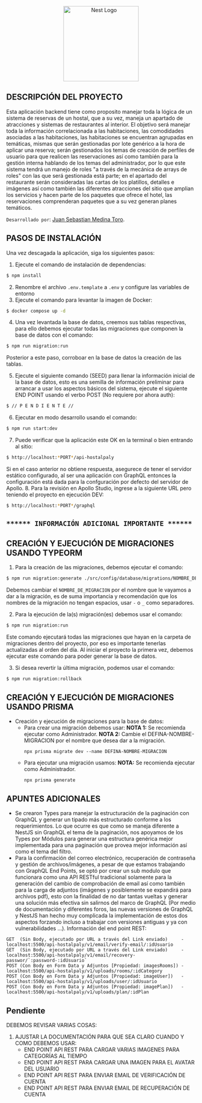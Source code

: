 <p align="center">
  <a href="http://nestjs.com/" target="blank"><img src="https://nestjs.com/img/logo-small.svg" width="200" alt="Nest Logo" /></a>
</p>

## DESCRIPCIÓN DEL PROYECTO ##
Esta aplicación backend tiene como proposito manejar toda la lógica de un sistema de reservas de un hostal, que a su vez, maneja un apartado de atracciones y sistemas de restaurantes al interior. El objetivo será manejar toda la información correlacionada a las habitaciones, las comodidades asociadas a las habitaciones, las habitaciones se encuentran agrupadas en temáticas, mismas que serán gestionadas por lote genérico a la hora de aplicar una reserva; serán gestionados los temas de creación de perfiles de usuario para que realicen las reservaciones así como también para la gestión interna hablando de los temas del administrador, por lo que este sistema tendrá un manejo de roles "a través de la mecánica de arrays de roles" con las que será gestionada está parte; en el apartado del restaurante serán consideradas las cartas de los platillos, detalles e imágenes así como también las diferentes atracciones del sitio que amplian los servicios y hacen parte de los paquetes que ofrece el hotel, las reservaciones comprenderan paquetes que a su vez generan planes temáticos.

``Desarrollado por``: [Juan Sebastian Medina Toro](https://www.linkedin.com/in/juan-sebastian-medina-toro-887491249/).

## PASOS DE INSTALACIÓN ##
Una vez descagada la aplicación, siga los siguientes pasos:
1. Ejecute el comando de instalación de dependencias:
```bash
$ npm install
```
2. Renombre el archivo ``.env.template`` a ``.env`` y configure las variables de entorno
3. Ejecute el comando para levantar la imagen de Docker:
```bash
$ docker compose up -d
```
4. Una vez levantada la base de datos, creemos sus tablas respectivas, para ello debemos ejecutar todas las migraciones que componen la base de datos con el comando:
```bash
$ npm run migration:run
```
Posterior a este paso, corroboar en la base de datos la creación de las tablas.

5. Ejecute el siguiente comando (SEED) para llenar la información inicial de la base de datos, esto es una semilla de información preliminar para arrancar a usar los aspectos básicos del sistema, ejecute el siguiente END POINT usando el verbo POST (No requiere por ahora auth):
```bash
$ // P E N D I E N T E //
```
6. Ejecutar en modo desarrollo usando el comando:
```bash
$ npm run start:dev
```
7. Puede verificar que la aplicación este OK en la terminal o bien entrando al sitio:
```bash
$ http://localhost:*PORT*/api-hostalpaly
```
Si en el caso anterior no obtiene respuesta, asegurece de tener el servidor estático configurado, al ser una aplicación con GraphQL entonces la configuración está dada para la confguración por defecto del servidor de Apollo.
8. Para la revisión en Apollo Studio, ingrese a la siguiente URL pero teniendo el proyecto en ejecución DEV:
```bash
$ http://localhost:*PORT*/graphql
```



## ``****** INFORMACIÓN ADICIONAL IMPORTANTE ******`` ##
## CREACIÓN Y EJECUCIÓN DE MIGRACIONES USANDO TYPEORM ##
1. Para la creación de las migraciones, debemos ejecutar el comando:
```bash
$ npm run migration:generate ./src/config/database/migrations/NOMBRE_DE_MIGRACION
```
Debemos cambiar el ``NOMBRE_DE_MIGRACION`` por el nombre que le vayamos a dar a la migración, es de suma importancia y recomendación que los nombres de la migración no tengan espacios, usar ``-`` o ``_`` como separadores.

2. Para la ejecución de la(s) migración(es) debemos usar el comando:
```bash
$ npm run migration:run
```
Este comando ejecutará todas las migraciones que hayan en la carpeta de migraciones dentro del proyecto, por eso es importante tenerlas actualizadas al orden del día. Al iniciar el proyecto la primera vez, debemos ejecutar este comando para poder generar la base de datos.

3. Si desea revertir la última migración, podemos usar el comando:
```bash
$ npm run migration:rollback
```

## CREACIÓN Y EJECUCIÓN DE MIGRACIONES USANDO PRISMA ##
- Creación y ejecución de migraciones para la base de datos:
  - Para crear una migración debemos usar:
    **NOTA 1:** Se recomienda ejecutar como Administrador.
    **NOTA 2:** Cambie el DEFINA-NOMBRE-MIGRACION por el nombre que desea dar a la migración.
    ```
    npx prisma migrate dev --name DEFINA-NOMBRE-MIGRACION
    ```
  - Para ejecutar una migración usamos:
    **NOTA:** Se recomienda ejecutar como Administrador.
    ```
    npx prisma generate
    ```

## APUNTES ADICIONALES ##
- Se crearon Types para manejar la estructuración de la paginación con GraphQL y generar un tipado más estructurado conforme a los requerimientos. Lo que ocurre es que como se maneja diferente a NestJS sin GraphQL el tema de la paginación, nos apoyamos de los Types por Módulos para generar una estructura genérica mejor implementada para una paginación que provea mejor información así como el tema del filtro.
- Para la confirmación del correo electrónico, recuperación de contraseña y gestión de archivos/imágenes, a pesar de que estamos trabajando con GraphQL End Points, se optó por crear un sub modulo que funcionara como una API RESTful tradicional solamente para la generación del cambio de comprobación de email así como también para la carga de adjuntos (imágenes y posiblemente se expandirá para archivos pdf), esto con la finalidad de no dar tantas vueltas y generar una solución más efectiva sin salirnos del marco de GraphQL (Por medio de documentación y diferentes foros, las nuevas versiones de GraphQL y NestJS han hecho muy complicada la implementación de estos dos aspectos forzando incluso a trabajar con versiones antiguas y ya con vulnerabilidades ...). Información del end point REST:
```
GET  (Sin Body, ejecutado por URL a través del Link enviado)     - localhost:5500/api-hostalpaly/v1/email/verify-email/:idUsuario
GET  (Sin Body, ejecutado por URL a través del Link enviado)     - localhost:5500/api-hostalpaly/v1/email/recovery-passwor/`:password-:idUsuario`
POST (Con Body en Form Data y Adjuntos [Propiedad: imagesRooms]) - localhost:5500/api-hostalpaly/v1/uploads/rooms/:idCategory
POST (Con Body en Form Data y Adjuntos [Propiedad: imageUser])   - localhost:5500/api-hostalpaly/v1/uploads/user/:idUsuario
POST (Con Body en Form Data y Adjuntos [Propiedad: imagePlan])   - localhost:5500/api-hostalpaly/v1/uploads/plan/:idPlan
```

## Pendiente ##
DEBEMOS REVISAR VARIAS COSAS:

1. AJUSTAR LA DOCUMENTACIÓN PARA QUE SEA CLARO CUANDO Y COMO DEBEMOS USAR:
    - END POINT API REST PARA CARGAR VARIAS IMAGENES PARA CATEGORÍAS AL TIEMPO
    - END POINT API REST PARA CARGAR UNA IMAGEN PARA EL AVATAR DEL USUARIO
    - END POINT API REST PARA ENVIAR EMAIL DE VERIFICACIÓN DE CUENTA
    - END POINT API REST PARA ENVIAR EMAIL DE RECUPERACIÓN DE CUENTA